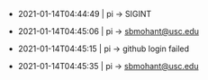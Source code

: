 

- 2021-01-14T04:44:49 | pi -> SIGINT

- 2021-01-14T04:45:06 | pi -> sbmohant@usc.edu
- 2021-01-14T04:45:15 | pi -> github login failed

- 2021-01-14T04:45:35 | pi -> sbmohant@usc.edu